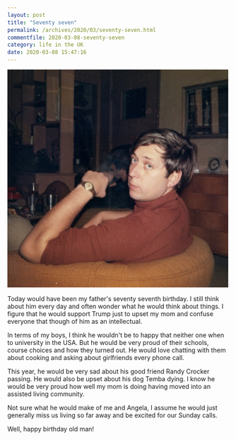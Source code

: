 ```yaml
---
layout: post
title: "Seventy seven"
permalink: /archives/2020/03/seventy-seven.html
commentfile: 2020-03-08-seventy-seven
category: life in the UK
date: 2020-03-08 15:47:16
---
```

<a href="/assets/images/2020/bob_at_wright-street.jpg" title="Click for a larger image"><img src="/assets/images/2020/bob_at_wright-street-thumb.jpg" width="500" alt="Image - bob_at_wright-street" /></a>

Today would have been my father's seventy seventh birthday.  I still think about him every day and often wonder what he would think about things.  I figure that he would support Trump just to upset my mom and confuse everyone that though of him as an intellectual.

In terms of my boys, I think he wouldn't be to happy that neither one when to university in the USA.  But he would be very proud of their schools, course choices and how they turned out.  He would love chatting with them about cooking and asking about girlfriends every phone call.

This year, he would be very sad about his good friend Randy Crocker passing. He would also be upset about his dog Temba dying. I know he would be very proud how well my mom is doing having moved into an assisted living community.

Not sure what he would make of me and Angela, I assume he would just generally miss us living so far away and be excited for our Sunday calls.

Well, happy birthday old man!
